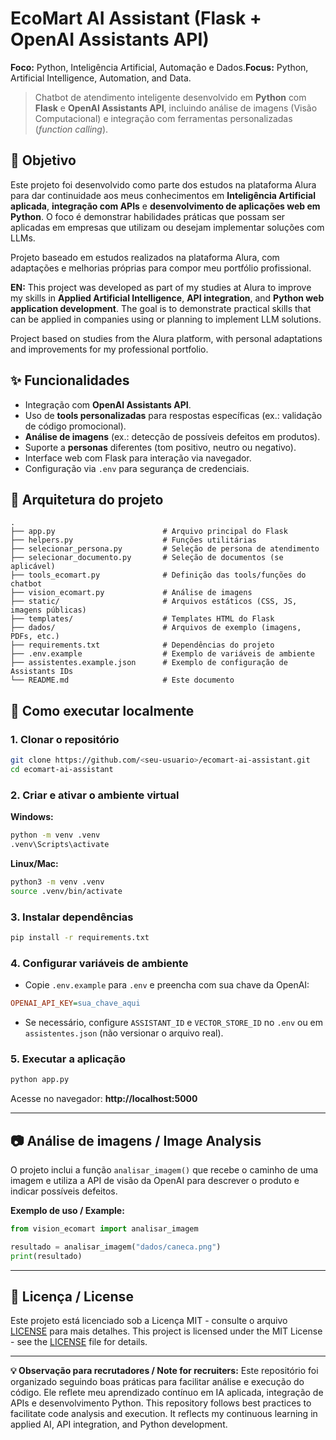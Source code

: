 # EcoMart AI Assistant (Flask + OpenAI Assistants API)

**Foco:** Python, Inteligência Artificial, Automação e Dados.**Focus:** Python, Artificial Intelligence, Automation, and Data.

> Chatbot de atendimento inteligente desenvolvido em **Python** com **Flask** e **OpenAI Assistants API**, incluindo análise de imagens (Visão Computacional) e integração com ferramentas personalizadas (*function calling*).

## 📌 Objetivo

Este projeto foi desenvolvido como parte dos estudos na plataforma Alura para dar continuidade aos meus conhecimentos em **Inteligência Artificial aplicada**, **integração com APIs** e **desenvolvimento de aplicações web em Python**.
O foco é demonstrar habilidades práticas que possam ser aplicadas em empresas que utilizam ou desejam implementar soluções com LLMs.

Projeto baseado em estudos realizados na plataforma Alura, com adaptações e melhorias próprias para compor meu portfólio profissional.

**EN:** This project was developed as part of my studies at Alura to improve my skills in **Applied Artificial Intelligence**, **API integration**, and **Python web application development**.
The goal is to demonstrate practical skills that can be applied in companies using or planning to implement LLM solutions.

Project based on studies from the Alura platform, with personal adaptations and improvements for my professional portfolio.

## ✨ Funcionalidades

- Integração com **OpenAI Assistants API**.
- Uso de **tools personalizadas** para respostas específicas (ex.: validação de código promocional).
- **Análise de imagens** (ex.: detecção de possíveis defeitos em produtos).
- Suporte a **personas** diferentes (tom positivo, neutro ou negativo).
- Interface web com Flask para interação via navegador.
- Configuração via `.env` para segurança de credenciais.

## 🧱 Arquitetura do projeto

```
.
├── app.py                        # Arquivo principal do Flask
├── helpers.py                    # Funções utilitárias
├── selecionar_persona.py         # Seleção de persona de atendimento
├── selecionar_documento.py       # Seleção de documentos (se aplicável)
├── tools_ecomart.py              # Definição das tools/funções do chatbot
├── vision_ecomart.py             # Análise de imagens
├── static/                       # Arquivos estáticos (CSS, JS, imagens públicas)
├── templates/                    # Templates HTML do Flask
├── dados/                        # Arquivos de exemplo (imagens, PDFs, etc.)
├── requirements.txt              # Dependências do projeto
├── .env.example                  # Exemplo de variáveis de ambiente
├── assistentes.example.json      # Exemplo de configuração de Assistants IDs
└── README.md                     # Este documento
```

## 🚀 Como executar localmente

### 1. Clonar o repositório

```bash
git clone https://github.com/<seu-usuario>/ecomart-ai-assistant.git
cd ecomart-ai-assistant
```

### 2. Criar e ativar o ambiente virtual

**Windows:**

```bash
python -m venv .venv
.venv\Scripts\activate
```

**Linux/Mac:**

```bash
python3 -m venv .venv
source .venv/bin/activate
```

### 3. Instalar dependências

```bash
pip install -r requirements.txt
```

### 4. Configurar variáveis de ambiente

- Copie `.env.example` para `.env` e preencha com sua chave da OpenAI:

```ini
OPENAI_API_KEY=sua_chave_aqui
```

- Se necessário, configure `ASSISTANT_ID` e `VECTOR_STORE_ID` no `.env` ou em `assistentes.json` (não versionar o arquivo real).

### 5. Executar a aplicação

```bash
python app.py
```

Acesse no navegador: **http://localhost:5000**

---

## 📷 Análise de imagens / Image Analysis

O projeto inclui a função `analisar_imagem()` que recebe o caminho de uma imagem e utiliza a API de visão da OpenAI para descrever o produto e indicar possíveis defeitos.

**Exemplo de uso / Example:**

```python
from vision_ecomart import analisar_imagem

resultado = analisar_imagem("dados/caneca.png")
print(resultado)
```

---

## 📄 Licença / License

Este projeto está licenciado sob a Licença MIT - consulte o arquivo [LICENSE](LICENSE) para mais detalhes.
This project is licensed under the MIT License - see the [LICENSE](LICENSE) file for details.

---

**💡 Observação para recrutadores / Note for recruiters:**
Este repositório foi organizado seguindo boas práticas para facilitar análise e execução do código. Ele reflete meu aprendizado contínuo em IA aplicada, integração de APIs e desenvolvimento Python.
This repository follows best practices to facilitate code analysis and execution. It reflects my continuous learning in applied AI, API integration, and Python development.
